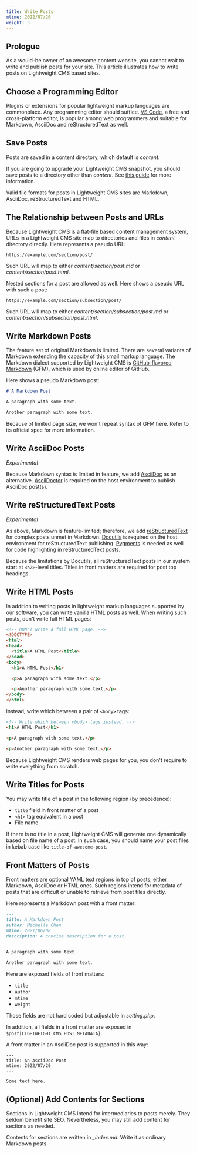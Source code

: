 ```yaml
---
title: Write Posts
mtime: 2022/07/20
weight: 3
---
```


## Prologue

As a would-be owner of an awesome content website, you cannot wait to write and publish posts for your site. This article illustrates how to write posts on Lightweight CMS based sites.

## Choose a Programming Editor

Plugins or extensions for popular lightweight markup languages are commonplace. Any programming editor should suffice. [VS Code](https://code.visualstudio.com/), a free and cross-platform editor, is popular among web programmers and suitable for Markdown, AsciiDoc and reStructuredText as well.

## Save Posts

Posts are saved in a content directory, which default is *content*.

If you are going to upgrade your Lightweight CMS snapshot, you should save posts to a directory other than *content*. See [this guide](/howto/how-to-upgrade-mdcms/) for more information.

Valid file formats for posts in Lightweight CMS sites are Markdown, AsciiDoc, reStructuredText and HTML.

## The Relationship between Posts and URLs

Because Lightweight CMS is a flat-file based content management system, URLs in a Lightweight CMS site map to directories and files in *content* directory directly. Here represents a pseudo URL:

```
https://example.com/section/post/
```

Such URL will map to either *content/section/post.md* or *content/section/post.html*.

Nested sections for a post are allowed as well. Here shows a pseudo URL with such a post:

```
https://example.com/section/subsection/post/
```

Such URL will map to either *content/section/subsection/post.md* or *content/section/subsection/post.html*.

## Write Markdown Posts

The feature set of original Markdown is limited. There are several variants of Markdown extending the capacity of this small markup language. The Markdown dialect supported by Lightweight CMS is [GitHub-flavored Markdown](https://github.github.com/gfm/) (GFM), which is used by online editor of GitHub.

Here shows a pseudo Markdown post:

```markdown
# A Markdown Post

A paragraph with some text.

Another paragraph with some text.
```

Because of limited page size, we won't repeat syntax of GFM here. Refer to its official spec for more information.

## Write AsciiDoc Posts

*Experimental*

Because Markdown syntax is limited in feature, we add [AsciiDoc](https://asciidoc.org/) as an alternative. [AsciiDoctor](https://asciidoctor.org/) is required on the host environment to publish AsciiDoc post(s).

## Write reStructuredText Posts

*Experimental*

As above, Markdown is feature-limited; therefore, we add [reStructuredText](https://docutils.sourceforge.io/rst.html) for complex posts unmet in Markdown. [Docutils](https://docutils.sourceforge.io/index.html) is required on the host environment for reStructuredText publishing. [Pygments](https://pygments.org/) is needed as well for code highlighting in reStructuredText posts.

Because the limitations by Docutils, all reStructuredText posts in our system start at `<h2>`-level titles. Titles in front matters are required for post top headings.

## Write HTML Posts

In addition to writing posts in lightweight markup languages supported by our software, you can write vanilla HTML posts as well. When writing such posts, don't write full HTML pages:

```html
<!-- DON'T write a full HTML page. -->
<!DOCTYPE>
<html>
<head>
  <title>A HTML Post</title>
</head>
<body>
  <h1>A HTML Post</h1>

  <p>A paragraph with some text.</p>

  <p>Another paragraph with some text.</p>
</body>
</html>
```

 Instead, write which between a pair of `<body>` tags:

 ```html
<!-- Write which between <body> tags instead. -->
<h1>A HTML Post</h1>

<p>A paragraph with some text.</p>

<p>Another paragraph with some text.</p>
 ```

Because Lightweight CMS renders web pages for you, you don't require to write everything from scratch.

## Write Titles for Posts

You may write title of a post in the following region (by precedence):

* `title` field in front matter of a post
* `<h1>` tag equivalent in a post
* File name

If there is no title in a post, Lightweight CMS will generate one dynamically based on file name of a post. In such case, you should name your post files in kebab case like `title-of-awesome-post`.

## Front Matters of Posts

Front matters are optional YAML text regions in top of posts, either Markdown, AsciiDoc or HTML ones. Such regions intend for metadata of posts that are difficult or unable to retrieve from post files directly.

Here represents a Markdown post with a front matter:

```markdown
---
title: A Markdown Post
author: Michelle Chen
mtime: 2021/06/08
description: A concise description for a post
---

A paragraph with some text.

Another paragraph with some text.
```

Here are exposed fields of front matters:

* `title`
* `author`
* `mtime`
* `weight`

Those fields are not hard coded but adjustable in *setting.php*.

In addition, all fields in a front matter are exposed in `$post[LIGHTWEIGHT_CMS_POST_METADATA]`.

A front matter in an AsciiDoc post is supported in this way:

```asciidoc
---
title: An AsciiDoc Post
mtime: 2022/07/20
---

Some text here.
```

## (Optional) Add Contents for Sections

Sections in Lightweight CMS intend for intermediaries to posts merely. They seldom benefit site SEO. Nevertheless, you may still add content for sections as needed.

Contents for sections are written in *_index.md*. Write it as ordinary Markdown posts.

